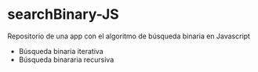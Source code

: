 # searchBinary-JS
Repositorio de una app con el algoritmo de búsqueda binaria en Javascript
* Búsqueda binaria iterativa
* Búsqueda binararia recursiva
